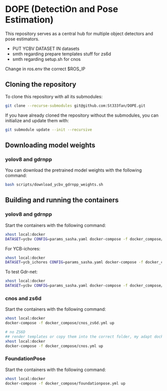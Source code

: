 # DOPE (DetectiOn and Pose Estimation)

This repository serves as a central hub for multiple object detectors and pose estimators.

- PUT YCBV DATASET IN datasets
- smth regarding prepare templates stuff for zs6d
- smth regarding setup.sh for cnos

Change in ros.env the correct $ROS_IP

## Cloning the repository

To clone this repository with all its submodules:
```bash
git clone --recurse-submodules git@github.com:St333fan/DOPE.git
```

If you have already cloned the repository without the submodules, you can initialize and update them with:
```bash
git submodule update --init --recursive
```

## Downloading model weights
### yolov8 and gdrnpp
You can download the pretrained model weights with the following command:
```bash
bash scripts/download_ycbv_gdrnpp_weights.sh
```

## Building and running the containers
### yolov8 and gdrnpp
Start the containers with the following command:
```bash
xhost local:docker
DATASET=ycbv CONFIG=params_sasha.yaml docker-compose -f docker_compose/gdrnpp_yolov8.yml up
```
For YCB-ichores:
```bash
xhost local:docker
DATASET=ycb_ichores CONFIG=params_sasha.yaml docker-compose -f docker_compose/gdrnpp_yolov8.yml up
```

To test Gdr-net:
```bash
xhost local:docker
DATASET=ycbv CONFIG=params_sasha.yaml docker-compose -f docker_compose/gdrnpp_yolov8_test.yml up
```

### cnos and zs6d
Start the containers with the following command:
```bash
xhost local:docker
docker-compose -f docker_compose/cnos_zs6d.yml up

# no ZS6D
## render templates or copy them into the correct folder, my adapt docker-compose or dockerfile
xhost local:docker
docker-compose -f docker_compose/cnos.yml up
```

### FoundationPose
Start the containers with the following command:
```bash
xhost local:docker
docker-compose -f docker_compose/foundationpose.yml up
```
